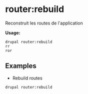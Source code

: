 # router:rebuild
Reconstruit les routes de l'application

**Usage:**
```
drupal router:rebuild
rr
ror
```

## Examples
* Rebuild routes
```
drupal router:rebuild
```
